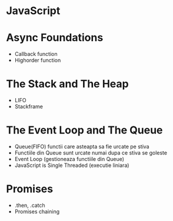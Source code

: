 # JavaScript

# Async Foundations
  * Callback function
  * Highorder function
  
# The Stack and The Heap
  * LIFO
  * Stackframe
  
# The Event Loop and The Queue
  * Queue(FIFO) functii care asteapta sa fie urcate pe stiva
  * Functiile din Queue sunt urcate numai dupa ce stiva se goleste
  * Event Loop (gestioneaza functiile din Queue)
  * JavaScript is Single Threaded (executie liniara)
  
# Promises
  * .then, .catch
  * Promises chaining
